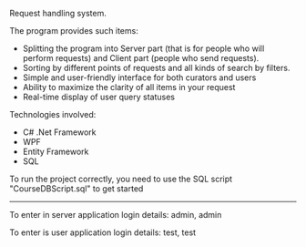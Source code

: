 Request handling system. 

The program provides such items:
- Splitting the program into Server part (that is for people who will perform requests) and Client part (people who send requests).
- Sorting by different points of requests and all kinds of search by filters.
- Simple and user-friendly interface for both curators and users
- Ability to maximize the clarity of all items in your request
- Real-time display of user query statuses

Technologies involved:
- C# .Net Framework
- WPF
- Entity Framework
- SQL

To run the project correctly, you need to use the SQL script "CourseDBScript.sql" to get started

----------------------------

To enter in server application login details: admin, admin

To enter is user application login details: test, test
